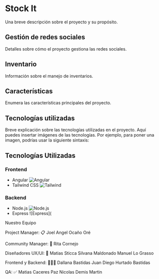 # Stock It

Una breve descripción sobre el proyecto y su propósito.

## Gestión de redes sociales

Detalles sobre cómo el proyecto gestiona las redes sociales.

## Inventario

Información sobre el manejo de inventarios.

## Características

Enumera las características principales del proyecto.

## Tecnologías utilizadas

Breve explicación sobre las tecnologías utilizadas en el proyecto. Aquí puedes insertar imágenes de las tecnologías. Por ejemplo, para poner una imagen, podrías usar la siguiente sintaxis:

## Tecnologías Utilizadas
### Frontend
- Angular ![Angular](https://angular.io/assets/images/logos/angular/angular.svg)
- Tailwind CSS ![Tailwind](https://tailwindcss.com/img/tailwindcss-logo.svg)

### Backend
- Node.js ![Node.js](https://nodejs.org/static/images/logo.svg)
- Express ![Express](

Nuestro Equipo

Project Manager: 📋
Joel Angel Ocaño Oré 

Community Manager: 📲
Rita Cornejo

Diseñadores UX/UI: 🎨
Matias Sticca
  Silvana Maldonado 
    Manuel Lo Grasso

Frontend y Backend: 👨🏻‍💻
Dallana Bastidas 
  Juan Diego Hurtado Bastidas


QA: ✅
Matias Caceres Paz
  Nicolas Demis Martin
